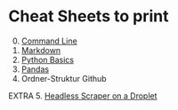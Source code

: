 # Cheat Sheets to print

0. [Command Line](https://github.com/MAZ-CAS-DDJ/kurs_19_20/blob/master/02%20Einstieg%20ins%20Programmieren/06%20terminal_cheatsheet.md)
1. [Markdown](https://www.google.com/url?q=https://github.com/MAZ-CAS-DDJ/kurs_19_20/blob/master/02%2520Einstieg%2520ins%2520Programmieren/06%2520terminal_cheatsheet.md&source=gmail&ust=1566390305678000&usg=AFQjCNHZ0QonxguNVqpMMTFIJP5_1VcCWA)
2. [Python Basics](https://www.google.com/url?q=https://github.com/MAZ-CAS-DDJ/kurs_19_20/blob/master/05%2520Python%2520Teil%25203/Python3_reference_cheat_sheet-full.pdf&source=gmail&ust=1566390305678000&usg=AFQjCNGHtkVyCdiP4t1LWdA0KwFAmdEzlA)
3. [Pandas](https://github.com/MAZ-CAS-DDJ/kurs_19_20/tree/master/08%20Pandas%20Teil%201/material)
4. Ordner-Struktur Github

EXTRA
5. [Headless Scraper on a Droplet](https://docs.google.com/document/d/1LIO5-VXDW2piwR8gAHPT8rJS2N6CLCIsY6deJsjU9LE/edit)
